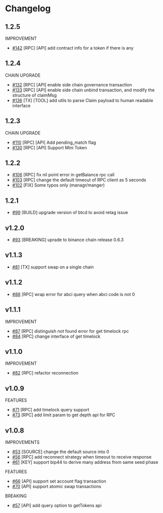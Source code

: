 # Changelog

## 1.2.5
IMPROVEMENT
* [\#142](https://github.com/binance-chain/go-sdk/pull/142) [RPC] [API] add contract info for a token if there is any 

## 1.2.4
CHAIN UPGRADE
* [\#132](https://github.com/binance-chain/go-sdk/pull/132) [RPC] [API] enable side chain governance transaction 
* [\#133](https://github.com/binance-chain/go-sdk/pull/133) [RPC] [API] enable side chain unbind transaction, and modify the structure of claimMsg 
* [\#136](https://github.com/binance-chain/go-sdk/pull/136) [TX] [TOOL] add utils to parse Claim payload to human readable interface

## 1.2.3
CHAIN UPGRADE
* [\#110](https://github.com/binance-chain/go-sdk/pull/110) [RPC] [API] Add pending_match flag
* [\#130](https://github.com/binance-chain/go-sdk/pull/130) [RPC] [API] Support Mini Token
## 1.2.2
* [\#106](https://github.com/binance-chain/go-sdk/pull/106) [RPC] fix nil point error in getBalance rpc call
* [\#103](https://github.com/binance-chain/go-sdk/pull/103) [RPC] change the default timeout of RPC client as 5 seconds
* [\#102](https://github.com/binance-chain/go-sdk/pull/102) [FIX] Some typos only (managr/manger) 

## 1.2.1
* [\#99](https://github.com/binance-chain/go-sdk/pull/99) [BUILD] upgrade version of btcd to avoid retag issue 

## v1.2.0
* [\#93](https://github.com/binance-chain/go-sdk/pull/93) [BREAKING] uprade to binance chain release 0.6.3

## v1.1.3
* [\#81](https://github.com/binance-chain/go-sdk/pull/81) [TX] support swap on a single chain 


## v1.1.2
* [\#88](https://github.com/binance-chain/go-sdk/pull/88) [RPC] wrap error for abci query when abci code is not 0

## v1.1.1
IMPROVEMENT
* [\#87](https://github.com/binance-chain/go-sdk/pull/87) [RPC] distinguish not found error for get timelock rpc
* [\#84](https://github.com/binance-chain/go-sdk/pull/84) [RPC] change interface of get timelock


## v1.1.0
IMPROVEMENT
* [\#82](https://github.com/binance-chain/go-sdk/pull/82) [RPC] refactor reconnection

## v1.0.9

FEATURES
* [\#71](https://github.com/binance-chain/go-sdk/pull/71) [RPC] add timelock query support 
* [\#73](https://github.com/binance-chain/go-sdk/pull/73) [RPC] add limit param to get depth api for RPC


## v1.0.8
IMPROVEMENTS
* [\#53](https://github.com/binance-chain/go-sdk/pull/53) [SOURCE] change the default source into 0
* [\#56](https://github.com/binance-chain/go-sdk/pull/56) [RPC] add reconnect strategy when timeout to receive response
* [\#61](https://github.com/binance-chain/go-sdk/pull/61) [KEY] support bip44 to derive many address from same seed phase

FEATURES
* [\#66](https://github.com/binance-chain/go-sdk/pull/66)  [API]  support set account flag transaction
* [\#70](https://github.com/binance-chain/go-sdk/pull/70)  [API]  support atomic swap transactions

BREAKING
* [\#57](https://github.com/binance-chain/go-sdk/pull/57) [API] add query option to getTokens api
